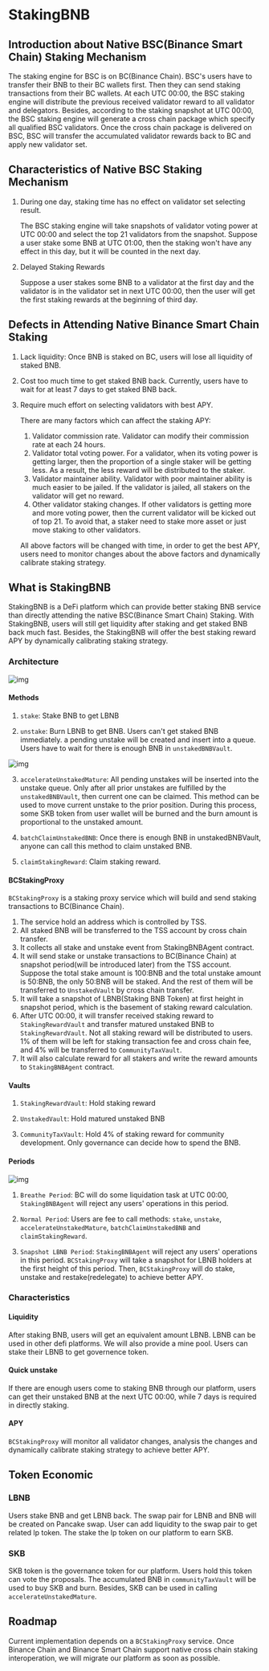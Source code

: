 # StakingBNB

## Introduction about Native BSC(Binance Smart Chain) Staking Mechanism

The staking engine for BSC is on BC(Binance Chain). BSC's users have to transfer their BNB to their BC wallets first. Then they can send staking transactions from their BC wallets. At each UTC 00:00, the BSC staking engine will distribute the previous received validator reward to all validator and delegators. Besides, according to the staking snapshot at UTC 00:00, the BSC staking engine will generate a cross chain package which specify all qualified BSC validators. Once the cross chain package is delivered on BSC, BSC will transfer the accumulated validator rewards back to BC and apply new validator set.

## Characteristics of Native BSC Staking Mechanism

1. During one day, staking time has no effect on validator set selecting result. 

    The BSC staking engine will take snapshots of validator voting power at UTC 00:00 and select the top 21 validators from the snapshot. Suppose a user stake some BNB at UTC 01:00, then the staking won't have any effect in this day, but it will be counted in the next day.

2. Delayed Staking Rewards

    Suppose a user stakes some BNB to a validator at the first day and the validator is in the validator set in next UTC 00:00, then the user will get the first staking rewards at the beginning of third day.

## Defects in Attending Native Binance Smart Chain Staking 

1. Lack liquidity: Once BNB is staked on BC, users will lose all liquidity of staked BNB.

2. Cost too much time to get staked BNB back. Currently, users have to wait for at least 7 days to get staked BNB back.

3. Require much effort on selecting validators with best APY.
   
   There are many factors which can affect the staking APY: 
   1. Validator commission rate. Validator can modify their commission rate at each 24 hours.
   2. Validator total voting power. For a validator, when its voting power is getting larger, then the proportion of a single staker will be getting less. As a result, the less reward will be distributed to the staker.
   3. Validator maintainer ability. Validator with poor maintainer ability is much easier to be jailed. If the validator is jailed, all stakers on the validator will get no reward.
   4. Other validator staking changes. If other validators is getting more and more voting power, then the current validator will be kicked out of top 21. To avoid that, a staker need to stake more asset or just move staking to other validators.
   
   All above factors will be changed with time, in order to get the best APY, users need to monitor changes about the above factors and dynamically calibrate staking strategy.

## What is StakingBNB

StakingBNB is a DeFi platform which can provide better staking BNB service than directly attending the native BSC(Binance Smart Chain) Staking. With StakingBNB, users will still get liquidity after staking and get staked BNB back much fast. Besides, the StakingBNB will offer the best staking reward APY by dynamically calibrating staking strategy.

### Architecture

![img](./img/architecture.png)

#### Methods

1. `stake`: Stake BNB to get LBNB

2. `unstake`: Burn LBNB to get BNB. Users can't get staked BNB immediately. a pending unstake will be created and insert into a queue. Users have to wait for there is enough BNB in `unstakedBNBVault`.

![img](./img/unstakequeue.png)

3. `accelerateUnstakedMature`: All pending unstakes will be inserted into the unstake queue. Only after all prior unstakes are fulfilled by the `unstakedBNBVault`, then current one can be claimed. This method can be used to move current unstake to the prior position. During this process, some SKB token from user wallet will be burned and the burn amount is proportional to the unstaked amount.
   
4. `batchClaimUnstakedBNB`: Once there is enough BNB in unstakedBNBVault, anyone can call this method to claim unstaked BNB.

5. `claimStakingReward`: Claim staking reward. 

#### BCStakingProxy

`BCStakingProxy` is a staking proxy service which will build and send staking transactions to BC(Binance Chain).

1. The service hold an address which is controlled by TSS. 
2. All staked BNB will be transferred to the TSS account by cross chain transfer.
3. It collects all stake and unstake event from StakingBNBAgent contract.
4. It will send stake or unstake transactions to BC(Binance Chain) at snapshot period(will be introduced later) from the TSS account. Suppose the total stake amount is 100:BNB and the total unstake amount is 50:BNB, the only 50:BNB will be staked. And the rest of them will be transferred to `UnstakedVault` by cross chain transfer.
5. It will take a snapshot of LBNB(Staking BNB Token) at first height in snapshot period, which is the basement of staking reward calculation.
6. After UTC 00:00, it will transfer received staking reward to `StakingRewardVault` and transfer matured unstaked BNB to `StakingRewardVault`. Not all staking reward will be distributed to users. 1% of them will be left for staking transaction fee and cross chain fee, and 4% will be transferred to `CommunityTaxVault`.
7. It will also calculate reward for all stakers and write the reward amounts to `StakingBNBAgent` contract. 

#### Vaults

1. `StakingRewardVault`: Hold staking reward

2. `UnstakedVault`: Hold matured unstaked BNB

3. `CommunityTaxVault`: Hold 4% of staking reward for community development. Only governance can decide how to spend the BNB.

#### Periods

![img](./img/period.png)

1. `Breathe Period`: BC will do some liquidation task at UTC 00:00, `StakingBNBAgent` will reject any users' operations in this period.

2. `Normal Period`: Users are fee to call methods: `stake`, `unstake`, `accelerateUnstakedMature`, `batchClaimUnstakedBNB` and `claimStakingReward`.

3. `Snapshot LBNB Period`: `StakingBNBAgent` will reject any users' operations in this period. `BCStakingProxy` will take a snapshot for LBNB holders at the first height of this period. Then, `BCStakingProxy` will do stake, unstake and restake(redelegate) to achieve better APY.

### Characteristics

#### Liquidity

   After staking BNB, users will get an equivalent amount LBNB. LBNB can be used in other defi platforms. We will also provide a mine pool. Users can stake their LBNB to get governence token.

#### Quick unstake

   If there are enough users come to staking BNB through our platform, users can get their unstaked BNB at the next UTC 00:00, while 7 days is required in directly staking.

#### APY

   `BCStakingProxy` will monitor all validator changes, analysis the changes and dynamically calibrate staking strategy to achieve better APY.

## Token Economic

### LBNB

Users stake BNB and get LBNB back. The swap pair for LBNB and BNB will be created on Pancake swap. User can add liquidity to the swap pair to get related lp token. The stake the lp token on our platform to earn SKB.

### SKB

SKB token is the governance token for our platform. Users hold this token can vote the proposals. The accumulated BNB in `communityTaxVault` will be used to buy SKB and burn. Besides, SKB can be used in calling `accelerateUnstakedMature`. 

## Roadmap

Current implementation depends on a `BCStakingProxy` service. Once Binance Chain and Binance Smart Chain support native cross chain staking interoperation, we will migrate our platform as soon as possible.



